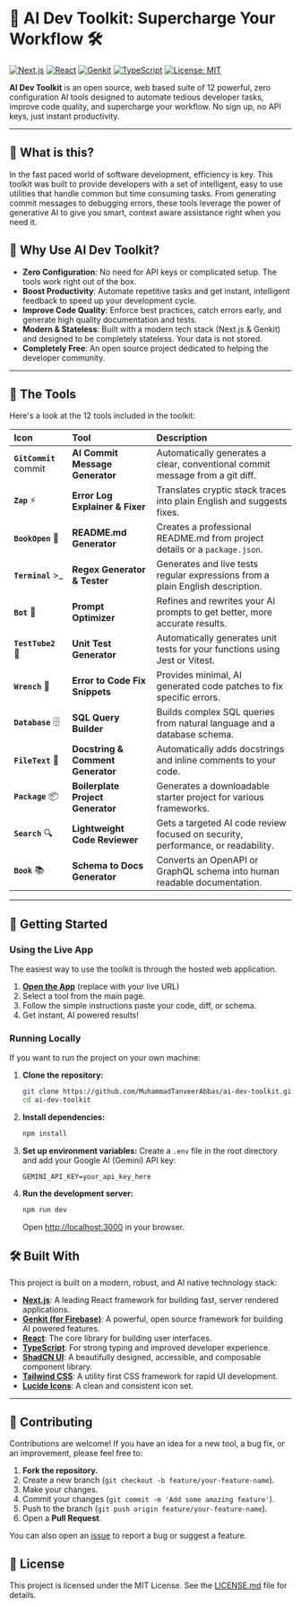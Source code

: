 # 🚀 AI Dev Toolkit: Supercharge Your Workflow 🛠️

[![Next.js](https://img.shields.io/badge/Next.js-14-black?logo=next.js)](https://nextjs.org/)
[![React](https://img.shields.io/badge/React-18-blue?logo=react)](https://react.dev/)
[![Genkit](https://img.shields.io/badge/Genkit-AI-orange?logo=google&logoColor=white)](https://firebase.google.com/docs/genkit)
[![TypeScript](https://img.shields.io/badge/TypeScript-5-blue?logo=typescript)](https://www.typescriptlang.org/)
[![License: MIT](https://img.shields.io/badge/License-MIT-yellow.svg)](https://opensource.org/licenses/MIT)

**AI Dev Toolkit** is an open source, web based suite of 12 powerful, zero configuration AI tools designed to automate tedious developer tasks, improve code quality, and supercharge your workflow. No sign up, no API keys, just instant productivity.

---

## 🎯 What is this?

In the fast paced world of software development, efficiency is key. This toolkit was built to provide developers with a set of intelligent, easy to use utilities that handle common but time consuming tasks. From generating commit messages to debugging errors, these tools leverage the power of generative AI to give you smart, context aware assistance right when you need it.

## 🌟 Why Use AI Dev Toolkit?

- **Zero Configuration**: No need for API keys or complicated setup. The tools work right out of the box.
- **Boost Productivity**: Automate repetitive tasks and get instant, intelligent feedback to speed up your development cycle.
- **Improve Code Quality**: Enforce best practices, catch errors early, and generate high quality documentation and tests.
- **Modern & Stateless**: Built with a modern tech stack (Next.js & Genkit) and designed to be completely stateless. Your data is not stored.
- **Completely Free**: An open source project dedicated to helping the developer community.

---

## 🧰 The Tools

Here's a look at the 12 tools included in the toolkit:

| Icon                   | Tool                              | Description                                                                      |
| :--------------------- | :-------------------------------- | :------------------------------------------------------------------------------- |
| **`GitCommit`** commit | **AI Commit Message Generator**   | Automatically generates a clear, conventional commit message from a git diff.    |
| **`Zap`** ⚡           | **Error Log Explainer & Fixer**   | Translates cryptic stack traces into plain English and suggests fixes.           |
| **`BookOpen`** 📖      | **README.md Generator**           | Creates a professional README.md from project details or a `package.json`.       |
| **`Terminal`** >\_     | **Regex Generator & Tester**      | Generates and live tests regular expressions from a plain English description.   |
| **`Bot`** 🤖           | **Prompt Optimizer**              | Refines and rewrites your AI prompts to get better, more accurate results.       |
| **`TestTube2`** 🧪     | **Unit Test Generator**           | Automatically generates unit tests for your functions using Jest or Vitest.      |
| **`Wrench`** 🔧        | **Error to Code Fix Snippets**    | Provides minimal, AI generated code patches to fix specific errors.              |
| **`Database`** 🗄️      | **SQL Query Builder**             | Builds complex SQL queries from natural language and a database schema.          |
| **`FileText`** 📄      | **Docstring & Comment Generator** | Automatically adds docstrings and inline comments to your code.                  |
| **`Package`** 📦       | **Boilerplate Project Generator** | Generates a downloadable starter project for various frameworks.                 |
| **`Search`** 🔍        | **Lightweight Code Reviewer**     | Gets a targeted AI code review focused on security, performance, or readability. |
| **`Book`** 📚          | **Schema to Docs Generator**      | Converts an OpenAPI or GraphQL schema into human readable documentation.         |

---

## 🚀 Getting Started

### Using the Live App

The easiest way to use the toolkit is through the hosted web application.

1.  **[Open the App](https://ai-dev-toolkit.vercel.app/)** (replace with your live URL)
2.  Select a tool from the main page.
3.  Follow the simple instructions paste your code, diff, or schema.
4.  Get instant, AI powered results!

### Running Locally

If you want to run the project on your own machine:

1.  **Clone the repository:**
    ```bash
    git clone https://github.com/MuhammadTanveerAbbas/ai-dev-toolkit.git
    cd ai-dev-toolkit
    ```
2.  **Install dependencies:**
    ```bash
    npm install
    ```
3.  **Set up environment variables:**
    Create a `.env` file in the root directory and add your Google AI (Gemini) API key:
    ```env
    GEMINI_API_KEY=your_api_key_here
    ```
4.  **Run the development server:**
    ```bash
    npm run dev
    ```
    Open [http://localhost:3000](http://localhost:3000) in your browser.

## 🛠️ Built With

This project is built on a modern, robust, and AI native technology stack:

- **[Next.js](https://nextjs.org/)**: A leading React framework for building fast, server rendered applications.
- **[Genkit (for Firebase)](https://firebase.google.com/docs/genkit)**: A powerful, open source framework for building AI powered features.
- **[React](https://react.dev/)**: The core library for building user interfaces.
- **[TypeScript](https://www.typescriptlang.org/)**: For strong typing and improved developer experience.
- **[ShadCN UI](https://ui.shadcn.com/)**: A beautifully designed, accessible, and composable component library.
- **[Tailwind CSS](https://tailwindcss.com/)**: A utility first CSS framework for rapid UI development.
- **[Lucide Icons](https://lucide.dev/)**: A clean and consistent icon set.

---

## 🤝 Contributing

Contributions are welcome! If you have an idea for a new tool, a bug fix, or an improvement, please feel free to:

1.  **Fork the repository.**
2.  Create a new branch (`git checkout -b feature/your-feature-name`).
3.  Make your changes.
4.  Commit your changes (`git commit -m 'Add some amazing feature'`).
5.  Push to the branch (`git push origin feature/your-feature-name`).
6.  Open a **Pull Request**.

You can also open an [issue](https://github.com/muhammadtanveerabbas/ai-dev-toolkit/issues) to report a bug or suggest a feature.

## 📄 License

This project is licensed under the MIT License. See the [LICENSE.md](LICENSE.md) file for details.

